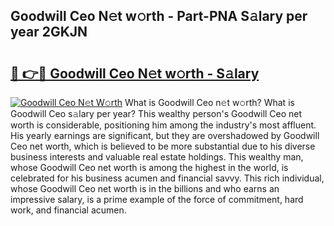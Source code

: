 ## Goodwill Ceo N𝚎t w𝚘rth - Part-PNA S𝚊lary per year 2GKJN

# <h2><a href="http://gc35vv.nevu.top/?p=Goodwill+Ceo">🔗 👉🔴 Goodwill Ceo N𝚎t w𝚘rth - S𝚊lary</a></h2>

[![Goodwill Ceo N𝚎t W𝚘rth](https://i.imgur.com/Oavwk0R.jpeg)](http://gc35vv.nevu.top/?p=Goodwill+Ceo)
What is Goodwill Ceo n𝚎t w𝚘rth? What is Goodwill Ceo s𝚊lary per year?
This wealthy person's Goodwill Ceo net worth is considerable, positioning him among the industry's most affluent. His yearly earnings are significant, but they are overshadowed by Goodwill Ceo net worth, which is believed to be more substantial due to his diverse business interests and valuable real estate holdings. This wealthy man, whose Goodwill Ceo net worth is among the highest in the world, is celebrated for his business acumen and financial savvy. This rich individual, whose Goodwill Ceo net worth is in the billions and who earns an impressive salary, is a prime example of the force of commitment, hard work, and financial acumen.
